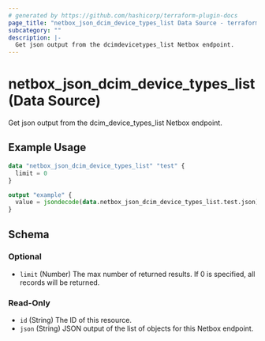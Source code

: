 ```yaml
---
# generated by https://github.com/hashicorp/terraform-plugin-docs
page_title: "netbox_json_dcim_device_types_list Data Source - terraform-provider-netbox"
subcategory: ""
description: |-
  Get json output from the dcimdevicetypes_list Netbox endpoint.
---
```


# netbox_json_dcim_device_types_list (Data Source)

Get json output from the dcim_device_types_list Netbox endpoint.

## Example Usage

```terraform
data "netbox_json_dcim_device_types_list" "test" {
  limit = 0
}

output "example" {
  value = jsondecode(data.netbox_json_dcim_device_types_list.test.json)
}
```

<!-- schema generated by tfplugindocs -->
## Schema

### Optional

- `limit` (Number) The max number of returned results. If 0 is specified, all records will be returned.

### Read-Only

- `id` (String) The ID of this resource.
- `json` (String) JSON output of the list of objects for this Netbox endpoint.



